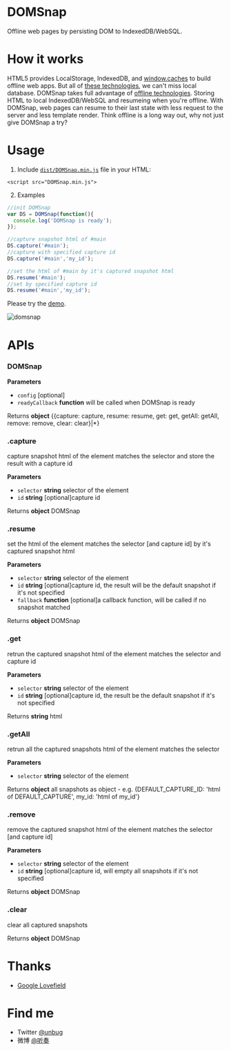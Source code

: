 DOMSnap
=================
Offline web pages by persisting DOM to IndexedDB/WebSQL.

How it works
============= 
HTML5 provides LocalStorage, IndexedDB, and [window.caches](https://googlechrome.github.io/samples/service-worker/window-caches/) to build offline web apps.
But all of [these technologies](http://www.html5rocks.com/en/features/offline), we can't miss local database.
DOMSnap takes full advantage of [offline technologies](http://www.html5rocks.com/en/features/offline).
Storing HTML to local IndexedDB/WebSQL and resumeing when you're offline.
With DOMSnap, web pages can resume to their last state with less request to the server and less template render.
Think offline is a long way out, why not just give DOMSnap a try?


Usage
=========
1. Include [`dist/DOMSnap.min.js`](https://github.com/unbug/DOMSnap/tree/master/dist) file in your HTML:
```
<script src="DOMSnap.min.js">

```

2. Examples

```javascript
//init DOMSnap
var DS = DOMSnap(function(){
  console.log('DOMSnap is ready');
});

//capture snapshot html of #main
DS.capture('#main');
//capture with specified capture id
DS.capture('#main','my_id');

//set the html of #main by it's captured snapshot html
DS.resume('#main');
//set by specified capture id
DS.resume('#main','my_id');
```
Please try the [demo](http://unbug.github.io/DOMSnap/).

![domsnap](https://cloud.githubusercontent.com/assets/799578/14041602/91577d80-f2ad-11e5-806e-19ef26a25a38.gif)

APIs
=========
### DOMSnap

**Parameters**

-   `config`  [optional]
-   `readyCallback` **function** will be called when DOMSnap is ready

Returns **object** {{capture: capture, resume: resume, get: get, getAll: getAll, remove: remove, clear: clear}|*}

### .capture

capture snapshot html of the element matches the selector and store the result with a capture id

**Parameters**

-   `selector` **string** selector of the element
-   `id` **string** [optional]capture id

Returns **object** DOMSnap

### .resume

set the html of the element matches the selector [and capture id] by it's captured snapshot html

**Parameters**

-   `selector` **string** selector of the element
-   `id` **string** [optional]capture id, the result will be the default snapshot if it's not specified
-   `fallback` **function** [optional]a callback function, will be called if no snapshot matched

Returns **object** DOMSnap


### .get

retrun the captured snapshot html of the element matches the selector and capture id

**Parameters**

-   `selector` **string** selector of the element
-   `id` **string** [optional]capture id, the result be the default snapshot if it's not specified

Returns **string** html

### .getAll

retrun all the captured snapshots html of the element matches the selector

**Parameters**

-   `selector` **string** selector of the element

Returns **object** all snapshots as object - e.g. {DEFAULT_CAPTURE_ID: 'html of DEFAULT_CAPTURE', my_id: 'html of my_id'}

### .remove

remove the captured snapshot html of the element matches the selector [and capture id]

**Parameters**

-   `selector` **string** selector of the element
-   `id` **string** [optional]capture id, will empty all snapshots if it's not specified

Returns **object** DOMSnap

### .clear

clear all captured snapshots

Returns **object** DOMSnap


Thanks
=================
  * [Google Lovefield](https://github.com/google/lovefield)
  

Find me
=================
  * Twitter [@unbug](https://twitter.com/unbug)
  * 微博 [@听奏](http://weibo.com/unbug)
